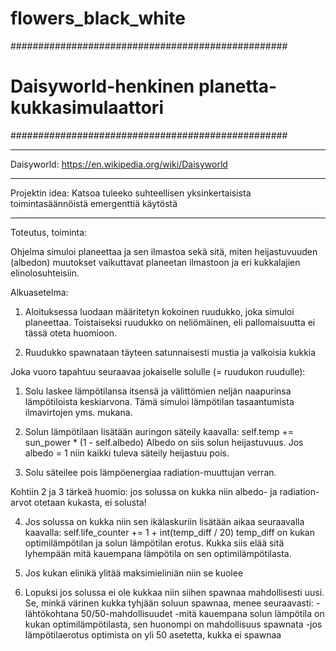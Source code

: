 # flowers_black_white

##################################################
# Daisyworld-henkinen planetta-kukkasimulaattori #
##################################################

---

Daisyworld:
https://en.wikipedia.org/wiki/Daisyworld

---

Projektin idea:
Katsoa tuleeko suhteellisen yksinkertaisista toimintasäännöistä emergenttiä käytöstä

---

Toteutus, toiminta:

Ohjelma simuloi planeettaa ja sen ilmastoa sekä sitä, miten heijastuvuuden (albedon) muutokset vaikuttavat
planeetan ilmastoon ja eri kukkalajien elinolosuhteisiin.

Alkuasetelma:
1) Aloituksessa luodaan määritetyn kokoinen ruudukko, joka simuloi planeettaa. Toistaiseksi ruudukko on neliömäinen,
   eli pallomaisuutta ei tässä oteta huomioon.

2) Ruudukko spawnataan täyteen satunnaisesti mustia ja valkoisia kukkia

Joka vuoro tapahtuu seuraavaa jokaiselle solulle (= ruudukon ruudulle):
1) Solu laskee lämpötilansa itsensä ja välittömien neljän naapurinsa lämpötiloista keskiarvona. Tämä simuloi
   lämpötilan tasaantumista ilmavirtojen yms. mukana.

2) Solun lämpötilaan lisätään auringon säteily kaavalla:
   self.temp += sun_power * (1 - self.albedo)
   Albedo on siis solun heijastuvuus. Jos albedo = 1 niin kaikki tuleva säteily heijastuu pois.

3) Solu säteilee pois lämpöenergiaa radiation-muuttujan verran.

Kohtiin 2 ja 3 tärkeä huomio: jos solussa on kukka niin albedo- ja radiation-arvot otetaan kukasta, ei solusta!

4) Jos solussa on kukka niin sen ikälaskuriin lisätään aikaa seuraavalla kaavalla:
   self.life_counter += 1 + int(temp_diff / 20)
   temp_diff on kukan optimilämpötilan ja solun lämpötilan erotus.
   Kukka siis elää sitä lyhempään mitä kauempana lämpötila on sen optimilämpötilasta.

5) Jos kukan elinikä ylitää maksimieliniän niin se kuolee

6) Lopuksi jos solussa ei ole kukkaa niin siihen spawnaa mahdollisesti uusi. Se, minkä värinen kukka tyhjään soluun
   spawnaa, menee seuraavasti:
   -lähtökohtana 50/50-mahdollisuudet
   -mitä kauempana solun lämpötila on kukan optimilämpötilasta, sen huonompi on mahdollisuus spawnata
   -jos lämpötilaerotus optimista on yli 50 asetetta, kukka ei spawnaa




